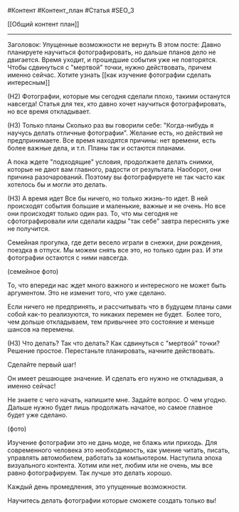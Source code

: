 #Контент #Контент_план #Статья #SEO_3 

[[Общий контент план]]
__________
Заголовок: Упущенные возможности не вернуть
В этом посте:
Давно планируете научиться фотографировать, но дальше планов дело не двигается.
Время уходит, и прошедшие события уже не повторятся.
Чтобы сдвинуться с "мертвой" точки, нужно действовать, причем именно сейчас.
Хотите узнать [[как изучение фотографии сделать интересным]]


(Н2) Фотографии, которые мы сегодня сделали плохо, такими останутся навсегда!
Статья для тех, кто давно хочет научиться фотографировать, но все время откладывает.

(Н3) Только планы
Сколько раз вы говорили себе: "Когда-нибудь я научусь делать отличные фотографии".
Желание есть, но действий не предпринимаете. Все время находятся причины: нет времени, есть более важные дела, и т.п. Планы так и остаются планами.

А пока ждете "подходящие" условия, продолжаете делать снимки, которые не дают вам главного, радости от результата. Наоборот, они причина разочарований.
Поэтому вы фотографируете не так часто как хотелось бы и могли это делать. 

(Н3) А время идет
Все бы ничего, но только жизнь-то идет. В ней происходят события большие и маленькие, важные и не очень. Но все они происходят только один раз. То, что мы сегодня не сфотографировали или сделали кадры "так себе" завтра переснять уже не получится.

Семейная прогулка, где дети весело играли в снежки, дни рождения, поездка в отпуск. Мы можем снять все это, но только один раз. И эти фотографии остаются с ними навсегда.

(семейное фото)

То, что впереди нас ждет много важного и интересного не может быть аргументом.
Это не изменит того, что уже сделано.

Если ничего не предпринять, и рассчитывать что в будущем планы сами собой как-то реализуются, то никаких перемен не будет. 
Более того, чем дольше откладываем, тем привычнее это состояние и меньше шансов на перемены.

(Н3) Что делать?
Так что делать? Как сдвинуться с "мертвой" точки?
Решение простое.
Перестаньте планировать, начните действовать. 

Сделайте первый шаг!

Он имеет решающее значение. И сделать его нужно не откладывая, а именно сейчас!

Не знаете с чего начать, напишите мне. Задайте вопрос. О чем угодно.
Дальше нужно будет лишь продолжать начатое, но самое главное будет уже сделано. 

(фото)

Изучение фотографии это не дань моде, не блажь или приходь.
Для современного человека это необходимость, как умение читать, писать, управлять автомобилем, работать за компьютером.
Наступила эпоха визуального контента. Хотим или нет, любим или не очень, мы все равно фотографируем. Так лучше это делать хорошо.

Каждый день промедления, это упущенные возможности.

Научитесь делать фотографии которые сможете создать только вы!


